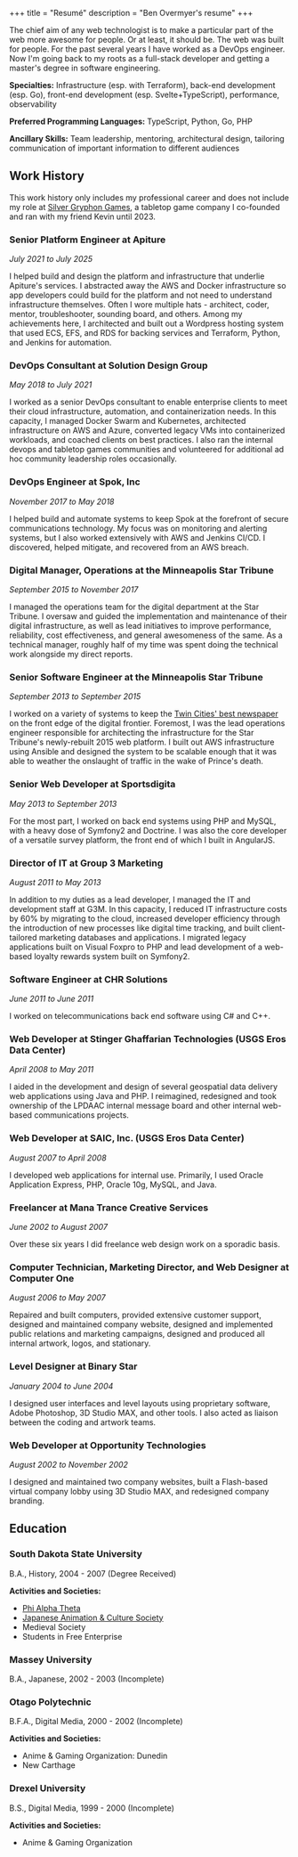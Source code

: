 +++
title = "Resumé"
description = "Ben Overmyer's resume"
+++

The chief aim of any web technologist is to make a particular part of the web more awesome for people. Or at least, it should be. The web was built for people. For the past several years I have worked as a DevOps engineer. Now I'm going back to my roots as a full-stack developer and getting a master's degree in software engineering.

**Specialties:** Infrastructure (esp. with Terraform), back-end development (esp. Go), front-end development (esp. Svelte+TypeScript), performance, observability

**Preferred Programming Languages:** TypeScript, Python, Go, PHP

**Ancillary Skills:** Team leadership, mentoring, architectural design, tailoring communication of important information to different audiences

## Work History

This work history only includes my professional career and does not include my role at [Silver Gryphon Games](https://silvergryphongames.com), a tabletop game company I co-founded and ran with my friend Kevin until 2023.

### Senior Platform Engineer at Apiture

_July 2021 to July 2025_

I helped build and design the platform and infrastructure that underlie Apiture's services. I abstracted away the AWS and Docker infrastructure so app developers could build for the platform and not need to understand infrastructure themselves. Often I wore multiple hats - architect, coder, mentor, troubleshooter, sounding board, and others. Among my achievements here, I architected and built out a Wordpress hosting system that used ECS, EFS, and RDS for backing services and Terraform, Python, and Jenkins for automation.

### DevOps Consultant at Solution Design Group

_May 2018 to July 2021_

I worked as a senior DevOps consultant to enable enterprise clients to meet their cloud infrastructure, automation, and containerization needs. In this capacity, I managed Docker Swarm and Kubernetes, architected infrastructure on AWS and Azure, converted legacy VMs into containerized workloads, and coached clients on best practices. I also ran the internal devops and tabletop games communities and volunteered for additional ad hoc community leadership roles occasionally.

### DevOps Engineer at Spok, Inc

_November 2017 to May 2018_

I helped build and automate systems to keep Spok at the forefront of secure communications technology. My focus was on monitoring and alerting systems, but I also worked extensively with AWS and Jenkins CI/CD. I discovered, helped mitigate, and recovered from an AWS breach.

### Digital Manager, Operations at the Minneapolis Star Tribune

_September 2015 to November 2017_

I managed the operations team for the digital department at the Star Tribune. I oversaw and guided the implementation and maintenance of their digital infrastructure, as well as lead initiatives to improve performance, reliability, cost effectiveness, and general awesomeness of the same. As a technical manager, roughly half of my time was spent doing the technical work alongside my direct reports.

### Senior Software Engineer at the Minneapolis Star Tribune

_September 2013 to September 2015_

I worked on a variety of systems to keep the [Twin Cities' best newspaper](http://www.startribune.com) on the front edge of the digital frontier. Foremost, I was the lead operations engineer responsible for architecting the infrastructure for the Star Tribune's newly-rebuilt 2015 web platform. I built out AWS infrastructure using Ansible and designed the system to be scalable enough that it was able to weather the onslaught of traffic in the wake of Prince's death.

### Senior Web Developer at Sportsdigita

_May 2013 to September 2013_

For the most part, I worked on back end systems using PHP and MySQL, with a heavy dose of Symfony2 and Doctrine. I was also the core developer of a versatile survey platform, the front end of which I built in AngularJS.

### Director of IT at Group 3 Marketing

_August 2011 to May 2013_

In addition to my duties as a lead developer, I managed the IT and development staff at G3M. In this capacity, I reduced IT infrastructure costs by 60% by migrating to the cloud, increased developer efficiency through the introduction of new processes like digital time tracking, and built client-tailored marketing databases and applications. I migrated legacy applications built on Visual Foxpro to PHP and lead development of a web-based loyalty rewards system built on Symfony2.

### Software Engineer at CHR Solutions

_June 2011 to June 2011_

I worked on telecommunications back end software using C# and C++.

### Web Developer at Stinger Ghaffarian Technologies (USGS Eros Data Center)

_April 2008 to May 2011_

I aided in the development and design of several geospatial data delivery web applications using Java and PHP. I reimagined, redesigned and took ownership of the LPDAAC internal message board and other internal web-based communications projects.

### Web Developer at SAIC, Inc. (USGS Eros Data Center)

_August 2007 to April 2008_

I developed web applications for internal use. Primarily, I used Oracle Application Express, PHP, Oracle 10g, MySQL, and Java.

### Freelancer at Mana Trance Creative Services

_June 2002 to August 2007_

Over these six years I did freelance web design work on a sporadic basis.

### Computer Technician, Marketing Director, and Web Designer at Computer One

_August 2006 to May 2007_

Repaired and built computers, provided extensive customer support, designed and maintained company website, designed and implemented public relations and marketing campaigns, designed and produced all internal artwork, logos, and stationary.

### Level Designer at Binary Star

_January 2004 to June 2004_

I designed user interfaces and level layouts using proprietary software, Adobe Photoshop, 3D Studio MAX, and other tools. I also acted as liaison between the coding and artwork teams.

### Web Developer at Opportunity Technologies

_August 2002 to November 2002_

I designed and maintained two company websites, built a Flash-based virtual company lobby using 3D Studio MAX, and redesigned company branding.

## Education

### South Dakota State University

B.A., History, 2004 - 2007 (Degree Received)

**Activities and Societies:**

- [Phi Alpha Theta](https://www.phialphatheta.org/)
- [Japanese Animation & Culture Society](https://sdstate.campuslabs.com/engage/organization/jacs)
- Medieval Society
- Students in Free Enterprise

### Massey University

B.A., Japanese, 2002 - 2003 (Incomplete)

### Otago Polytechnic

B.F.A., Digital Media, 2000 - 2002 (Incomplete)

**Activities and Societies:**

- Anime & Gaming Organization: Dunedin
- New Carthage

### Drexel University

B.S., Digital Media, 1999 - 2000 (Incomplete)

**Activities and Societies:**

- Anime & Gaming Organization

